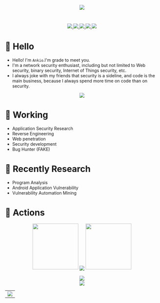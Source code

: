 <div align="center" >

<img  src="https://avatars.githubusercontent.com/u/37787014?s=120&v=4"/></div>

<br>

<p align="center">
 <a href="mailto:admin@ankio.net">
 <img src="https://img.shields.io/badge/Mail-D14836?style=for-the-badge&logo=gmail&logoColor=white">
 </a>
 <a href="https://ankio.net">
 <img src="https://img.shields.io/badge/FllowMe-000000?style=for-the-badge&logo=About.me&logoColor=white">
 </a>
 <a href="javascript:void(0)">
 <img src="https://img.shields.io/badge/PHPer-777BB4?style=for-the-badge&logo=php&logoColor=white">
 </a>
  <a href="javascript:void(0)">
 <img src="https://img.shields.io/badge/Androider-3DDC84?style=for-the-badge&logo=android&logoColor=white">
 </a>
 <a href="javascript:void(0)">
 <img src="https://img.shields.io/badge/Hacker-%232C3454.svg?&style=for-the-badge&logo=HackerEarth&logoColor=Blue">
 </a>

</p>

#  🙋 Hello

- Hello! I'm `Ankio`.I'm grade to meet you.
- I'm a network security enthusiast, including but not limited to Web security, binary security, Internet of Things security, etc.
- I always joke with my friends that security is a sideline, and code is the main business, because I always spend more time on code than on security.


<div align="center"><img src="https://cdn.jsdelivr.net/gh/sun0225SUN/photos/images/202110311924844.png" /></div>

# 🔭 Working

- Application Security Research
- Reverse Engineering
- Web penetration
- Security development
- Bug Hunter (FAKE)

# 🌱 Recently Research

- Program Analysis
- Android Application Vulnerability
- Vulnerability Automation Mining

# 🚀 Actions


<div align="center">
  <img width="150" src="https://s2.loli.net/2022/06/25/54yrvuoPcIQMGi2.png" />
  <img align="center" src="https://github-readme-streak-stats.herokuapp.com/?user=dreamncn&theme=dark&hide_border=true" />
  <img width="150" src="https://s2.loli.net/2022/06/25/I1xg79CGyHZcTJh.png" />
</div>

<br>

<div align="center"> <img src="https://metrics.lecoq.io/dreamncn?template=classic&base.indepth=false&base.hireable=false&config.timezone=Asia%2FShanghai"> </div>  




<div align="center"> <img src="https://github-profile-trophy.vercel.app/?username=dreamncn" /> </div>


<!-- GitHub Activity Graph -->
<table align="center">
  <tr>
    <td colspan="2">
      <img src="github-readme-activity-graph.cyclic.app/graph?username=dreamncn&theme=xcode&bg_color=FF000000&hide_border=true" />
    </td>
  </tr>
</table>




